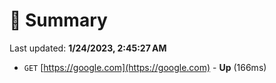 # 📖 Summary
Last updated: **1/24/2023, 2:45:27 AM**

- `GET` [https://google.com](https://google.com) - **Up** (166ms)
